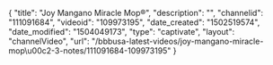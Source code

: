{
    "title": "Joy Mangano Miracle Mop&reg;",
    "description": "",
    "channelid": "111091684",
    "videoid": "109973195",
    "date_created": "1502519574",
    "date_modified": "1504049173",
    "type": "captivate",
    "layout": "channelVideo",
    "url": "\/bbbusa-latest-videos\/joy-mangano-miracle-mop\u00c2-3-notes\/111091684-109973195"
}